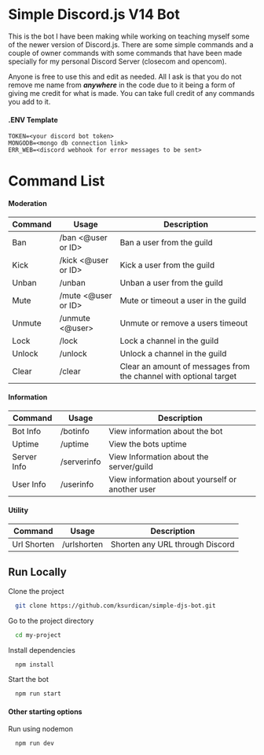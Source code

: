 # Simple Discord.js V14 Bot
This is the bot I have been making while working on teaching myself some of the newer version of Discord.js. There are some simple commands and a couple of owner commands with some commands that have been made specially for my personal Discord Server (closecom and opencom). 

Anyone is free to use this and edit as needed. All I ask is that you do not remove me name from ***anywhere*** in the code due to it being a form of giving me credit for what is made. You can take full credit of any commands you add to it.

#### .ENV Template
```
TOKEN=<your discord bot token>
MONGODB=<mongo db connection link>
ERR_WEB=<discord webhook for error messages to be sent>
```
# Command List

#### Moderation 
| Command | Usage | Description |
| ------- | ----- | ----------- |
| Ban | /ban <@user or ID> <reason> | Ban a user from the guild |
| Kick | /kick <@user or ID> <reason> | Kick a user from the guild |
| Unban | /unban <user id> | Unban a user from the guild |
| Mute | /mute <@user or ID> <duration> <reason> | Mute or timeout a user in the guild |
| Unmute | /unmute <@user> | Unmute or remove a users timeout |
| Lock | /lock | Lock a channel in the guild |
| Unlock | /unlock | Unlock a channel in the guild |
| Clear | /clear <number> <member> | Clear an amount of messages from the channel with optional target |

#### Information
| Command | Usage | Description |
| ------- | ----- | ----------- |
| Bot Info | /botinfo | View information about the bot |
| Uptime | /uptime | View the bots uptime |
| Server Info | /serverinfo | View Information about the server/guild |
| User Info | /userinfo <user> | View information about yourself or another user |

#### Utility
| Command | Usage | Description |
| ------- | ----- | ----------- |
| Url Shorten | /urlshorten <link> | Shorten any URL through Discord |


## Run Locally

Clone the project
```bash
  git clone https://github.com/ksurdican/simple-djs-bot.git
```

Go to the project directory
```bash
  cd my-project
```

Install dependencies
```bash
  npm install
```

Start the bot
```bash
  npm run start
```

#### Other starting options

Run using nodemon
```bash
  npm run dev
```
